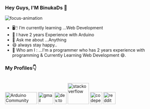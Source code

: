 
###                                                                         Hey Guys, I'M BinukaDs 👋



![focus-animation](https://user-images.githubusercontent.com/77571607/128887394-7c79b3a4-43ab-466b-8e9a-240081195b10.gif)


- 🖥️🖱️ I’m currently learning ...Web Development 
- 🤔 I have 2 years Experience with Arduino
- 💬 Ask me about ...Anything
- 😄 always stay happy..
- 🤔 Who am I : ...I'm a programmer who has 2 years experience with programming & Currently Learning Web Development 😄.

<h3>My Profiles👇</h3>
<br>
<a href="https://create.arduino.cc/projecthub/binukadasunpriya"><img src="/Images/ArduinoCommunityLogo.png" height="40px" width="105px" alt="Arduino Community"/></a>
<a href="binukadasunpriya@gmail.com"><img src="/Images/1200px-Gmail_icon_(2020).svg.png" height="40px" width="50" alt="gmail"></a>
<a href="https://dev.to/binukads"><img src="/Images/dev-community.png" height="40px" alt="dev.to"></a>
<a href="https://stackoverflow.com/users/16633688/binukads"><img src="/Images/c800_logo-stackoverflow-square.jpg" height="70px" alt="stackoverflow"></a>
<a href="https://codepen.io/binukads"><img src="/Images/1_Otx7CXIY9eh0Sxlp54olxA.png" height="40px" alt="codepen"></a>
<a href="https://www.reddit.com/user/BinukaDs"><img src="/Images/reddit-1920-800x450.png" height="40px" alt="reddit"></a>

  
